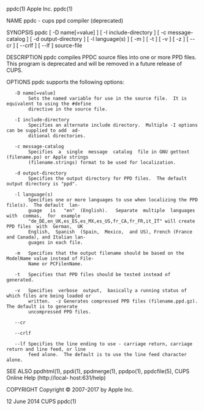 ppdc(1)                                       Apple Inc.                                       ppdc(1)

NAME
       ppdc - cups ppd compiler (deprecated)

SYNOPSIS
       ppdc  [ -D name[=value] ] [ -I include-directory ] [ -c message-catalog ] [ -d output-directory
       ] [ -l language(s) ] [ -m ] [ -t ] [ -v ] [ -z ] [ --cr ] [ --crlf ] [ --lf ] source-file

DESCRIPTION
       ppdc compiles PPDC source files into one or more PPD files.  This  program  is  deprecated  and
       will be removed in a future release of CUPS.

OPTIONS
       ppdc supports the following options:

       -D name[=value]
            Sets the named variable for use in the source file.  It is equivalent to using the #define
            directive in the source file.

       -I include-directory
            Specifies an alternate include directory.  Multiple -I options can be supplied to add  ad‐
            ditional directories.

       -c message-catalog
            Specifies  a  single  message  catalog  file in GNU gettext (filename.po) or Apple strings
            (filename.strings) format to be used for localization.

       -d output-directory
            Specifies the output directory for PPD files.  The default output directory is "ppd".

       -l language(s)
            Specifies one or more languages to use when localizing the PPD file(s).  The default  lan‐
            guage   is   "en"  (English).   Separate  multiple  languages  with  commas,  for  example
            "de_DE,en_UK,es_ES,es_MX,es_US,fr_CA,fr_FR,it_IT" will create PPD files  with  German,  UK
            English,  Spanish  (Spain,  Mexico,  and US), French (France and Canada), and Italian lan‐
            guages in each file.

       -m   Specifies that the output filename should be based on the ModelName value instead of File‐
            Name or PCFilenName.

       -t   Specifies that PPD files should be tested instead of generated.

       -v   Specifies  verbose  output,  basically a running status of which files are being loaded or
            written.  -z Generates compressed PPD files (filename.ppd.gz).  The default is to generate
            uncompressed PPD files.

       --cr

       --crlf

       --lf Specifies the line ending to use - carriage return, carriage return and line feed, or line
            feed alone.  The default is to use the line feed character alone.

SEE ALSO
       ppdhtml(1), ppdi(1),  ppdmerge(1),  ppdpo(1),  ppdcfile(5),  CUPS  Online  Help  (http://local‐
       host:631/help)

COPYRIGHT
       Copyright © 2007-2017 by Apple Inc.

12 June 2014                                     CUPS                                          ppdc(1)
